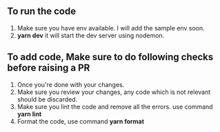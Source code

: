 ## To run the code

1. Make sure you have env available. I will add the sample env soon.
2. **yarn dev** it will start the dev server using nodemon.

## To add code, Make sure to do following checks before raising a PR

1. Once you're done with your changes.
2. Make sure you review your changes, any code which is not relevant should be discarded.
3. Make sure you lint the code and remove all the errors. use command **yarn lint**
4. Format the code, use command **yarn format**
